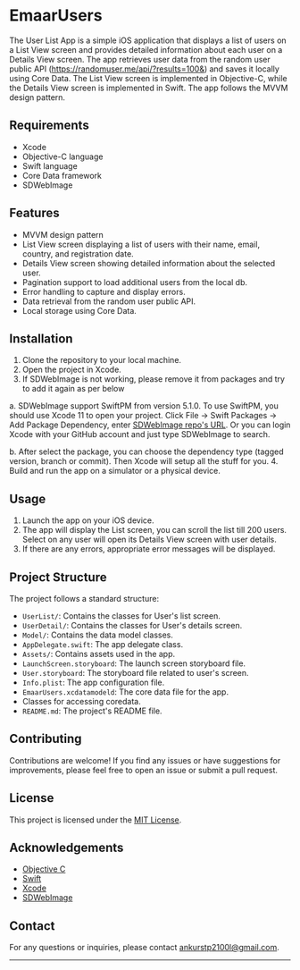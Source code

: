 
# EmaarUsers

The User List App is a simple iOS application that displays a list of users on a List View screen and provides detailed information about each user on a Details View screen. The app retrieves user data from the random user public API (https://randomuser.me/api/?results=100&) and saves it locally using Core Data. The List View screen is implemented in Objective-C, while the Details View screen is implemented in Swift. The app follows the MVVM design pattern.

## Requirements

- Xcode
- Objective-C language
- Swift language
- Core Data framework
- SDWebImage

## Features

- MVVM design pattern
- List View screen displaying a list of users with their name, email, country, and registration date.
- Details View screen showing detailed information about the selected user.
- Pagination support to load additional users from the local db.
- Error handling to capture and display errors.
- Data retrieval from the random user public API.
- Local storage using Core Data.


## Installation

1. Clone the repository to your local machine.
2. Open the project in Xcode.
3. If SDWebImage is not working, please remove it from packages and try to add it again as per below

  a. SDWebImage support SwiftPM from version 5.1.0. To use SwiftPM, you should use Xcode 11 to open your project. Click File -> Swift Packages -> Add Package Dependency, enter [SDWebImage repo's URL](https://github.com/SDWebImage/SDWebImage.git). Or you can login Xcode with your GitHub account and just type SDWebImage to search.

  b. After select the package, you can choose the dependency type (tagged version, branch or commit). Then Xcode will setup all the stuff for you.
4. Build and run the app on a simulator or a physical device.

## Usage

1. Launch the app on your iOS device.
2. The app will display the List screen, you can scroll the list till 200 users. Select on any user will open its Details View screen with user details.
3. If there are any errors, appropriate error messages will be displayed.

## Project Structure

The project follows a standard structure:

- `UserList/`: Contains the classes for User's list screen.
- `UserDetail/`: Contains the classes for User's details screen.
- `Model/`: Contains the data model classes.
- `AppDelegate.swift`: The app delegate class.
- `Assets/`: Contains assets used in the app.
- `LaunchScreen.storyboard`: The launch screen storyboard file.
- `User.storyboard`: The storyboard file related to user's screen.
- `Info.plist`: The app configuration file.
- `EmaarUsers.xcdatamodeld`: The core data file for the app.
- Classes for accessing coredata.
- `README.md`: The project's README file.

## Contributing

Contributions are welcome! If you find any issues or have suggestions for improvements, please feel free to open an issue or submit a pull request.

## License

This project is licensed under the [MIT License](LICENSE).

## Acknowledgements
- [Objective C](https://developer.apple.com/documentation/objectivec?language=objc)
- [Swift](https://developer.apple.com/swift/)
- [Xcode](https://developer.apple.com/xcode/)
- [SDWebImage](https://github.com/SDWebImage/SDWebImage)


## Contact

For any questions or inquiries, please contact [ankurstp2100l@gmail.com](mailto:ankurstp2100l@gmail.com).

---
